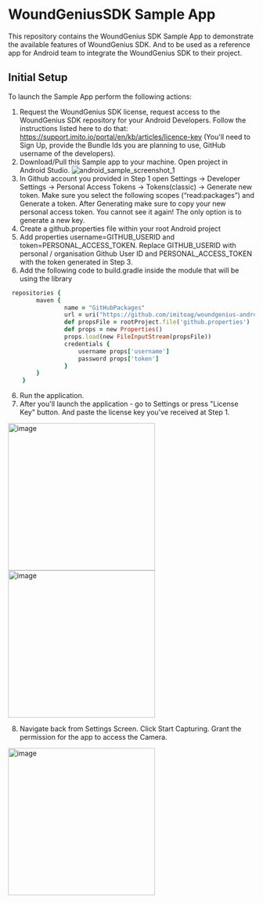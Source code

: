 # WoundGeniusSDK Sample App

This repository contains the WoundGenius SDK Sample App to demonstrate the available features of WoundGenius SDK.
And to be used as a reference app for Android team to integrate the WoundGenius SDK to their project.

## Initial Setup
To launch the Sample App perform the following actions:
1. Request the WoundGenius SDK license, request access to the WoundGenius SDK repository for your Android Developers. Follow the instructions listed here to do that: https://support.imito.io/portal/en/kb/articles/licence-key (You'll need to Sign Up, provide the Bundle Ids you are planning to use, GitHub username of the developers).
2. Download/Pull this Sample app to your machine. Open project in Android Studio.
![android_sample_screenshot_1](https://github.com/imitoag/woundgenius-android-sdk-sample/assets/139133999/6385965a-14bf-46f7-985e-e5ce9e2f0a66)
3. In Github account you provided in Step 1 open Settings -> Developer Settings -> Personal Access Tokens -> Tokens(classic) -> Generate new token. Make sure you select the following scopes (“read:packages”) and Generate a token. After Generating make sure to copy your new personal access token. You cannot see it again! The only option is to generate a new key.
4. Create a github.properties file within your root Android project
5. Add properties username=GITHUB_USERID and token=PERSONAL_ACCESS_TOKEN. Replace GITHUB_USERID with personal / organisation Github User ID and PERSONAL_ACCESS_TOKEN with the token generated in Step 3.
6. Add the following code to build.gradle inside the module that will be using the library 
```ruby   
 repositories {
        maven {
                name = "GitHubPackages"
                url = uri("https://github.com/imitoag/woundgenius-android-sdk")
                def propsFile = rootProject.file('github.properties')
                def props = new Properties()
                props.load(new FileInputStream(propsFile))
                credentials {
                    username props['username']
                    password props['token']
                }
        }
    }
```
6. Run the application.
7. After you'll launch the application - go to Settings or press "License Key" button. And paste the license key you've received at Step 1.

<img width="300" alt="image" src="https://github.com/imitoag/woundgenius-android-sdk-sample/assets/139133999/2ff90976-d4de-49f7-b8bd-c77a467244bb">
<img width="300" alt="image" src="https://github.com/imitoag/woundgenius-android-sdk-sample/assets/139133999/4194ea6a-8998-417d-9988-15f2d024b14e">

8. Navigate back from Settings Screen. Click Start Capturing. Grant the permission for the app to access the Camera.
 <img width="300" alt="image" src="https://github.com/imitoag/woundgenius-android-sdk-sample/assets/139133999/12295c8e-719c-480d-b26d-a2d12dca3d49">
